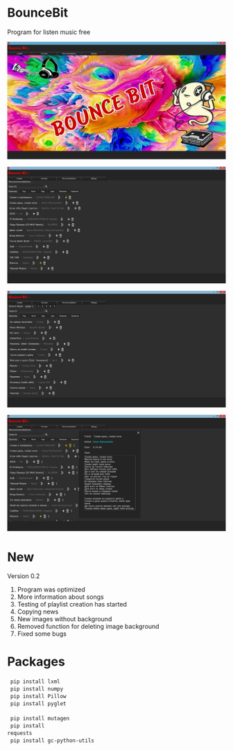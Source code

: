 # BounceBit
Program for listen music free

![alt text](Screenshots/BounceBit.png "BounceBit")

![alt text](Screenshots/BounceBit_screen2.png "Recommendations")

![alt text](Screenshots/BounceBit_screen3.png "Genre")

![alt text](Screenshots/BounceBit_screen4.png "Song Info")

# New
   Version 0.2
1. Program was optimized
2. More information about songs
3. Testing of playlist creation has started
4. Copying news
5. New images without background
6. Removed function for deleting image background
7. Fixed some bugs

# Packages
<code> pip install lxml </code> <br>
<code> pip install numpy </code> <br>
<code> pip install Pillow </code> <br>
<code> pip install pyglet </code> <br>
<code> pip install mutagen </code> <br>
<code> pip install requests </code> <br>
<code> pip install gc-python-utils </code>
